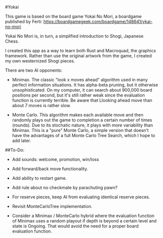 #Yokai

This game is based on the board game Yokai No Mori, a boardgame published by Ferti:
https://boardgamegeek.com/boardgame/148641/ykai-no-mori

Yokai No Mori is, in turn, a simplified introduction to Shogi, Japanese Chess.

I created this app as a way to learn both Rust and Macroquad, the graphics framework. Rather than use the original artwork from the game, I created my own westernized Shogi pieces.

There are two AI opponents:

- Minimax. The classic "look x moves ahead" algorithm used in many perfect information situations. It has alpha-beta pruning, but it otherwise unsophisticated. On my computer, it can search about 900,000 board positions per second, but it's still rather weak since the evaluation function is currently terrible. Be aware that Llooking ahead move than about 7 moves is rather slow.

- Monte Carlo. This algorithm makes each available move and then randomly plays out the game to completion a certain number of times (rounds). Due to its stochatic nature, it plays with more variability than Minimax. This is a "pure" Monte Carlo, a simple version that doesn't have the advantages of a full Monte Carlo Tree Search, which I hope to add later.

##To-Do:

- Add sounds: welcome, promotion, win/loss
 
- Add forward/back move functionality.

- Add ability to restart game.

- Add rule about no checkmate by parachuting pawn?

- For reserve pieces, keep AI from evaluating identical reserve pieces.

- Revisit MonteCarloTree implementation.

- Consider a Minimax / MonteCarlo hybrid where the evaluation function of Minimax
uses a random playout if depth is beyond a certain level and state is Ongoing. That would
avoid the need for a proper board evaluation function.
